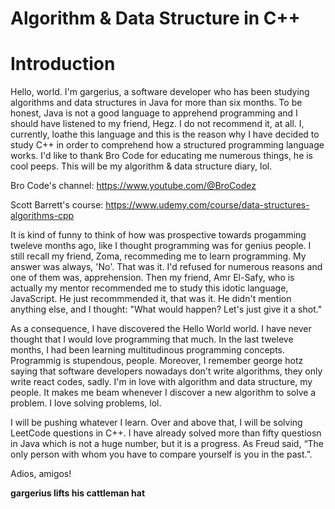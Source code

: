 # Algorithm &amp; Data Structure in C++

# Introduction

Hello, world. I'm gargerius, a software developer who has been studying algorithms and data structures in Java for more than six months. To be honest, Java is not a good language to apprehend programming and I should have listened to my friend, Hegz. I do not recommend it, at all. I, currently, loathe this language and this is the reason why I have decided to study C++ in order to comprehend how a structured programming language works. I'd like to thank Bro Code for educating me numerous things, he is cool peeps. This will be my algorithm & data structure diary, lol. 

Bro Code's channel: 
https://www.youtube.com/@BroCodez

Scott Barrett's course:
https://www.udemy.com/course/data-structures-algorithms-cpp



It is kind of funny to think of how was prospective towards progamming tweleve months ago, like I thought programming was for genius people. I still recall my friend, Zoma, recommeding me to learn programming. My answer was always, 'No'. That was it. I'd refused for numerous reasons and one of them was, apprehension. Then my friend, Amr El-Safy, who is actually my mentor recommended me to study this idotic language, JavaScript. He just recommmended it, that was it. He didn't mention anything else, and I thought: "What would happen? Let's just give it a shot." 

As a consequence, I have discovered the Hello World world. I have never thought that I would love programming that much. In the last tweleve months, I had been learning multitudinous programming concepts. Programmig is stupendous, people. Moreover, I remember george hotz saying that software developers nowadays don't write algorithms, they only write react codes, sadly. I'm in love with algorithm and data structure, my people. It makes me beam whenever I discover a new algorithm to solve a problem. I love solving problems, lol.


I will be pushing whatever I learn. Over and above that, I will be solving LeetCode questions in C++. I have already solved more than fifty questiosn in Java which is not a huge number, but it is a progress. As Freud said, “The only person with whom you have to compare yourself is you in the past.”. 


Adios, amigos!

**gargerius lifts his cattleman hat** 




